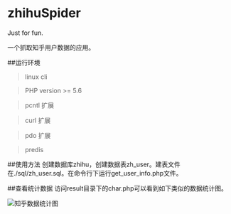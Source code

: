 # zhihuSpider
Just for fun.

一个抓取知乎用户数据的应用。

##运行环境

> linux cli

> PHP version >= 5.6

> pcntl 扩展

> curl 扩展

> pdo 扩展 

> predis

##使用方法
创建数据库zhihu，创建数据表zh_user。建表文件在./sql/zh_user.sql。在命令行下运行get_user_info.php文件。

##查看统计数据
访问result目录下的char.php可以看到如下类似的数据统计图。

![知乎数据统计图](http://7u2eqw.com1.z0.glb.clouddn.com/知乎数据统计图.png)
